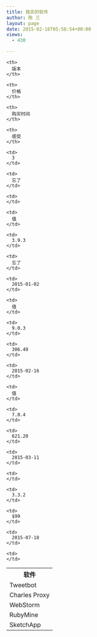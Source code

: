```yaml
---
title: 我买的软件
author: 陈 三
layout: page
date: 2015-02-16T05:58:54+00:00
views:
  - 430

---
```

<table>
  <tr>
    <th>
      软件
    </th>
    
    <th>
      版本
    </th>
    
    <th>
      价格
    </th>
    
    <th>
      购买时间
    </th>
    
    <th>
      感受
    </th>
  </tr>
  
  <tr>
    <td>
      Tweetbot
    </td>
    
    <td>
      3
    </td>
    
    <td>
      忘了
    </td>
    
    <td>
    </td>
    
    <td>
      值
    </td>
  </tr>
  
  <tr>
    <td>
      Charles Proxy
    </td>
    
    <td>
      3.9.3
    </td>
    
    <td>
      忘了
    </td>
    
    <td>
      2015-01-02
    </td>
    
    <td>
      值
    </td>
  </tr>
  
  <tr>
    <td>
      WebStorm
    </td>
    
    <td>
      9.0.3
    </td>
    
    <td>
      306.49
    </td>
    
    <td>
      2015-02-16
    </td>
    
    <td>
      值
    </td>
  </tr>
  
  <tr>
    <td>
      RubyMine
    </td>
    
    <td>
      7.0.4
    </td>
    
    <td>
      621.20
    </td>
    
    <td>
      2015-03-11
    </td>
    
    <td>
    </td>
  </tr>
  
  <tr>
    <td>
      SketchApp
    </td>
    
    <td>
      3.3.2
    </td>
    
    <td>
      $99
    </td>
    
    <td>
      2015-07-18
    </td>
    
    <td>
    </td>
  </tr>
</table>